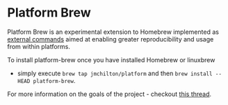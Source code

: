 Platform Brew
=============

Platform Brew is an experimental extension to Homebrew implemented as
[external
commands](https://github.com/Homebrew/homebrew/wiki/External-Commands)
aimed at enabling greater reproducibility and usage from within
platforms.

To install platform-brew once you have installed Homebrew or linuxbrew
- simply execute `brew tap jmchilton/platform` and then `brew install
--HEAD platform-brew`.

For more information on the goals of the project - checkout [this
thread](https://github.com/Homebrew/homebrew-science/issues/1191).